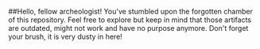 ##Hello, fellow archeologist! 
You've stumbled upon the forgotten chamber of this repository. 
Feel free to explore but keep in mind that those artifacts are outdated, might not work and have no purpose anymore.
Don't forget your brush, it is very dusty in here!
